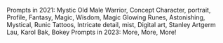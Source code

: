Prompts in 2021: Mystic Old Male Warrior, Concept Character, portrait, Profile, Fantasy, Magic, Wisdom, Magic Glowing Runes, Astonishing, Mystical, Runic Tattoos, Intricate detail, mist, Digital art, Stanley Artgerm Lau, Karol Bak, Bokey Prompts in 2023: More, More, More!

